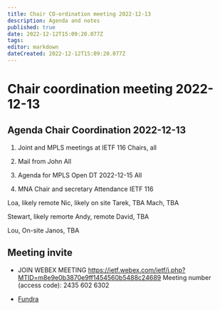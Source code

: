 ```yaml
---
title: Chair CO-ordination meeting 2022-12-13
description: Agenda and notes
published: true
date: 2022-12-12T15:09:20.077Z
tags: 
editor: markdown
dateCreated: 2022-12-12T15:09:20.077Z
---
```


# Chair coordination meeting 2022-12-13

## Agenda Chair Coordination 2022-12-13

 1. Joint and MPLS meetings at IETF 116
 Chairs, all
  
 2. Mail from John
 All
 
 1. Agenda for MPLS Open DT 2022-12-15
 All
 
 1. MNA Chair and secretary Attendance IETF 116
 
 Loa, likely remote
 Nic, likely on site
 Tarek, TBA
 Mach, TBA
 
 Stewart, likely remorte
 Andy, remote
 David, TBA
 
 Lou, On-site
 Janos, TBA
 
 
 
 
 
 ## Meeting  invite

 - JOIN WEBEX MEETING
    https://ietf.webex.com/ietf/j.php?MTID=m8e9e0b3870e9ff1454560b5488c24689
    Meeting number (access code): 2435 602 6302
    
- [Fundra](/group/mpls/2022-12-01/fundra)

